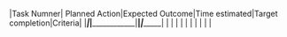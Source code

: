 
|Task Numner| Planned Action|Expected Outcome|Time estimated|Target completion|Criteria|
|___________|_______________|________________|______________|_________________|________|
|
|
|
|
|
|
|
|
|
|
